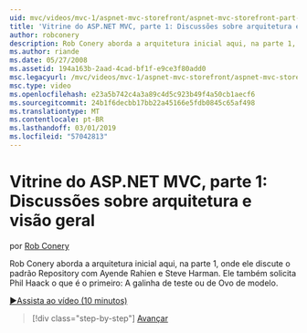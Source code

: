 ```yaml
---
uid: mvc/videos/mvc-1/aspnet-mvc-storefront/aspnet-mvc-storefront-part-1-architectural-discussion-and-overview
title: 'Vitrine do ASP.NET MVC, parte 1: Discussões sobre arquitetura e visão geral | Microsoft Docs'
author: robconery
description: Rob Conery aborda a arquitetura inicial aqui, na parte 1, onde ele discute o padrão Repository com Ayende Rahien e Steve Harman. Ele também solicita a Phil...
ms.author: riande
ms.date: 05/27/2008
ms.assetid: 194a163b-2aad-4cad-bf1f-e9ce3f80add0
msc.legacyurl: /mvc/videos/mvc-1/aspnet-mvc-storefront/aspnet-mvc-storefront-part-1-architectural-discussion-and-overview
msc.type: video
ms.openlocfilehash: e23a5b742c4a3a89c4d5c923b49f4a50cb1aecf6
ms.sourcegitcommit: 24b1f6decbb17bb22a45166e5fdb0845c65af498
ms.translationtype: MT
ms.contentlocale: pt-BR
ms.lasthandoff: 03/01/2019
ms.locfileid: "57042813"
---
```

<a name="aspnet-mvc-storefront-part-1-architectural-discussion-and-overview"></a>Vitrine do ASP.NET MVC, parte 1: Discussões sobre arquitetura e visão geral
====================
por [Rob Conery](https://github.com/robconery)

Rob Conery aborda a arquitetura inicial aqui, na parte 1, onde ele discute o padrão Repository com Ayende Rahien e Steve Harman. Ele também solicita Phil Haack o que é o primeiro: A galinha de teste ou de Ovo de modelo.

[&#9654;Assista ao vídeo (10 minutos)](https://channel9.msdn.com/Blogs/ASP-NET-Site-Videos/aspnet-mvc-storefront-part-1-architectural-discussion-and-overview)

> [!div class="step-by-step"]
> [Avançar](aspnet-mvc-storefront-part-2-the-repository-pattern.md)
